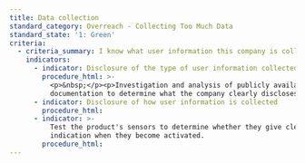 ```yaml
---
title: Data collection
standard_category: Overreach - Collecting Too Much Data
standard_state: '1: Green'
criteria:
  - criteria_summary: I know what user information this company is collecting and when.
    indicators:
      - indicator: Disclosure of the type of user information collected
        procedure_html: >-
          <p>&nbsp;</p><p>Investigation and analysis of publicly available
          documentation to determine what the company clearly discloses.</p>
      - indicator: Disclosure of how user information is collected
        procedure_html:
      - indicator: >-
          Test the product's sensors to determine whether they give clear
          indication when they become activated.
        procedure_html:
---
```


